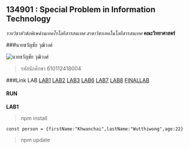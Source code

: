 ## 134901 : Special Problem in Information Technology

*รายวิชาหัวข้อพิเษด้านเทคโรโลยีสารสนเทศ*
_สาขาวิชาเทคโนโลยีสารสนเทศ_
**คณะวิทยาศาสตร์**

###นายขวัญชัย วุฒิวงศ์

![นายขวัญชัย วุฒิวงศ์](https://scontent.fbkk10-1.fna.fbcdn.net/v/t1.6435-9/87326594_2664644916985882_8509817719464394752_n.jpg?_nc_cat=107&ccb=1-5&_nc_sid=174925&_nc_eui2=AeEHHWV75U5zVPmMDJ7pDdBzqojNYd2JnX2qiM1h3YmdfT3XfyBgM4UIPXC0yK9YA1K04bQp_at7ooDAEFMkvQSp&_nc_ohc=h0vLF9UMVcAAX8lY6j8&_nc_ht=scontent.fbkk10-1.fna&oh=fd4dff5d251798091e7b1aa67a046250&oe=61C218A3)
>รหัสนักศึกษา 610112418004

###Link LAB
[LAB1](https://github.com/dong459/4134901-2-64/tree/master/LAB1)
[LAB2](https://github.com/dong459/4134901-2-64/tree/master/LAB2)
[LAB3](https://github.com/dong459/4134901-2-64/tree/master/LAB3)
[LAB6](https://github.com/dong459/4134901-2-64/tree/master/LAB6)
[LAB7](https://github.com/dong459/4134901-2-64/tree/master/LAB7)
[LAB8](https://github.com/dong459/4134901-2-64/tree/master/LAB8)
[FINALLAB](https://github.com/dong459/finallab.git)


#### RUN
**LAB1**

>npm install

   
    const person = {firstName:"Khwanchai",lastName:"Wutthiwong",age:22}

>npm update
